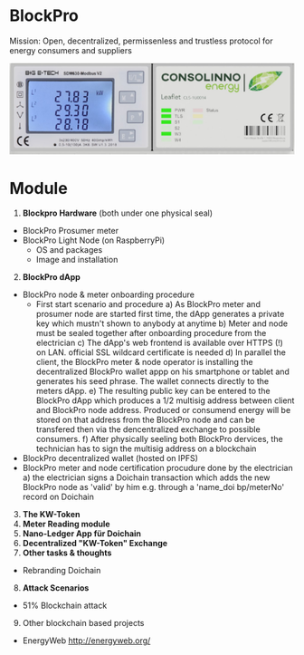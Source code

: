 # BlockPro
Mission: Open, decentralized, permissenless and trustless protocol for energy consumers and suppliers

![Consollino Prosumer Node](./Consollino.png)

# Module
1. **Blockpro Hardware** (both under one physical seal)
  - BlockPro Prosumer meter
  - BlockPro Light Node (on RaspberryPi)
    - OS and packages
    - Image and installation
2. **BlockPro dApp**
  - BlockPro node & meter onboarding procedure
    - First start scenario and procedure
      a) As BlockPro meter and prosumer node are started first time, the dApp generates a private key which mustn't shown to anybody at anytime
      b) Meter and node must be sealed together after onboarding procedure from the electrician
      c) The dApp's web frontend is available over HTTPS (!) on LAN. official SSL wildcard certificate is needed
      d) In parallel the client, the BlockPro meter & node operator is installing the decentralized BlockPro wallet appp on his smartphone or tablet and generates his seed phrase. The wallet connects directly to the meters dApp.
      e) The resulting public key can be entered to the BlockPro dApp which produces a 1/2 multisig address between client and BlockPro node address. Produced or consumend energy will be stored on that address from the BlockPro node and can be transfered then via the dencentralized exchange to possible consumers.
      f) After physically seeling both BlockPro dervices, the technician has to sign the multisig address on a blockchain
  - BlockPro decentralized wallet (hosted on IPFS)
  - BlockPro meter and node certification procudure done by the electrician
      a) the electrician signs a Doichain transaction which adds the new BlockPro node as 'valid' by him e.g. through a 'name_doi bp/meterNo' record on Doichain
3. **The KW-Token**
4. **Meter Reading module**
5. **Nano-Ledger App für Doichain**
6. **Decentralized "KW-Token" Exchange**
7. **Other tasks & thoughts**
  - Rebranding Doichain
8. **Attack Scenarios**
  - 51% Blockchain attack
9. Other blockchain based projects
  - EnergyWeb http://energyweb.org/
